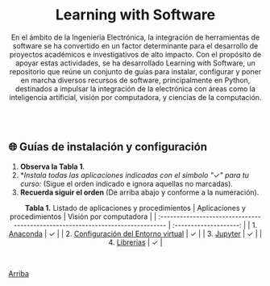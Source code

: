 <a name="top"></a>
<h1 align="center">Learning with Software</h1>
<div  align="center">
  
En el ámbito de la Ingeniería Electrónica, la integración de herramientas de software se ha convertido en un factor determinante para el desarrollo de proyectos académicos e investigativos de alto impacto. Con el propósito de apoyar estas actividades, se ha desarrollado Learning with Software, un repositorio que reúne un conjunto de guías para instalar, configurar y poner en marcha diversos recursos de software, principalmente en Python, destinados a impulsar la integración de la electrónica con áreas como la inteligencia artificial, visión por computadora, y ciencias de la computación.

</div>

<br/><br/>

## 🌐 Guías de instalación y configuración

  1. **Observa la Tabla 1**.  
  2. **Instala todas las aplicaciones indicadas con el simbolo "✓" para tu curso:* (Sigue el orden indicado e ignora aquellas no marcadas).
  3. **Recuerda siguir el orden** (De arriba abajo y conforme a la numeración).

<div  align="center">
  
**Tabla 1.** Listado de aplicaciones y procedimientos
| Aplicaciones y procedimientos                                                   | Visión por computadora |
| :------------------------------------------------------------------------------ | :--------------------: |
| 1. [Anaconda](guides/anaconda/anaconda-install.md)                              | ✓                      |
| 2. [Configuración del Entorno virtual](guides/anaconda/virtual-environments.md) | ✓                      |
| 3. [Jupyter](guides/anaconda/jupyter.md)                                        | ✓                      |
| 4. [Librerias](guides/anaconda/libraries.md)                                    | ✓                      |

</div>

<br/>

[Arriba](#top)
